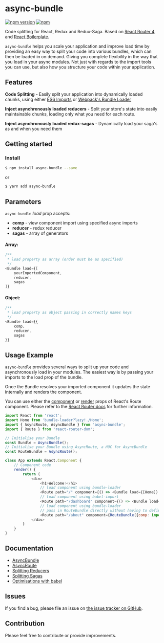 # async-bundle

[![npm version](https://img.shields.io/npm/v/async-bundle.svg)](https://www.npmjs.com/package/async-bundle)
[![npm](https://img.shields.io/npm/dm/async-bundle.svg)](https://www.npmjs.com/package/async-bundle)

Code splitting for React, Redux and Redux-Saga.
Based on [React Router 4](https://reacttraining.com/react-router/web/guides/code-splitting) and [React Boilerplate](https://reacttraining.com/react-router/web/guides/code-splitting).

`async-bundle` helps you scale your application and improve load time by providing an easy way to split your code into various bundles, which can then be loaded in on demand. Giving you complete flexibility in the way that you load in your async modules. Not just with regards to the import tools you can use, but also how you structure your code within your application.

## Features

**Code Splitting** -
Easily split your application into dynamically loaded chunks, using either [ES6 Imports](https://github.com/airbnb/babel-plugin-dynamic-import-node) or [Webpack's Bundle Loader](https://github.com/webpack-contrib/bundle-loader)

**Inject asynchronously loaded reducers** -
Split your store's state into easily maintainable chunks, loading only what you need for each route.

**Inject asynchronously loaded redux-sagas** -
Dynamically load your saga's as and when you need them

## Getting started

<a name="install"></a>
### Install

```sh
$ npm install async-bundle --save
```
or

```sh
$ yarn add async-bundle
```
<a name="async-bundle"></a>
## Parameters
`async-bundle` *load* prop accepts:
 - **comp** - view component import using specified async imports
 - **reducer** - redux reducer
 - **sagas** - array of generators

#### Array:

```js
/**
 * load property as array (order must be as specified)
 */
<Bundle load={[
    yourImportedComponent,
    reducer,
    sagas
]}
```
#### Object:

```js
/**
 * load property as object passing in correctly names keys
 */
<Bundle load={{
    comp,
    reducer,
    sagas
}}
```

<a name="quickStart"></a>
## Usage Example

`async-bundle` provides several ways to split up your code and asynchronously load in your modules. The easiest way is by passing your imports to the load prop of the bundle.

Once the Bundle resolves your imported component it updates the state internally and renders the component.

You can use either the [component](https://reacttraining.com/react-router/web/api/Route/component) or [render](https://reacttraining.com/react-router/web/api/Route/render-func) props of React's Route component. Please refer to the [React Router docs](https://reacttraining.com/react-router/web/api/Route/component) for further information.

```js
import React from 'react';
import Home from 'bundle-loader?lazy!./Home';
import { AsyncRoute, AsyncBundle } from 'async-bundle';
import { Route } from 'react-router-dom';

// Initialise your Bundle
const Bundle = AsyncBundle();
// Initialise your Bundle using AsyncRoute, a HOC for AsyncBundle
const RouteBundle = AsyncRoute();

class App extends React.Component {
    // Component code
    render() {
        return (
            <div>
                <h1>Welcome!</h1>
                // load component using bundle-loader
                <Route path="/" component={() => <Bundle load={[Home]} />} />
                // load component using babel-import
                <Route path="/dashboard" component={() => <Bundle load={[import('./Dashboard')]} />} />
                // load component using bundle-loader
                // pass in RouteBundle directly without having to define a function
                <Route path="/about" component={RouteBundle({comp: import('./Dashboard')})} />
            </div>
        )
    }
}
```

## Documentation
- [AsyncBundle](https://github.com/theboyWhoCriedWoolf/async-bundle/blob/master/docs/asyncBundle.md)
- [AsyncRoute](https://github.com/theboyWhoCriedWoolf/async-bundle/blob/master/docs/asyncRoute.md)
- [Splitting Reducers](https://github.com/theboyWhoCriedWoolf/async-bundle/blob/master/docs/redux.md)
- [Splitting Sagas](https://github.com/theboyWhoCriedWoolf/async-bundle/blob/master/docs/sagas.md)
- [Optimisations with babel](https://github.com/theboyWhoCriedWoolf/async-bundle/blob/master/docs/optimise.md)


## Issues

If you find a bug, please file an issue on [the issue tracker on GitHub](https://github.com/theboyWhoCriedWoolf/async-bundle/issues).

## Contribution
Please feel free to contribute or provide improvements.
